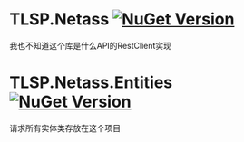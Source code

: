 # TLSP.Netass [![NuGet Version](https://img.shields.io/nuget/v/TLSP.Netass.svg)](https://www.nuget.org/packages/TLSP.Netass/)
我也不知道这个库是什么API的RestClient实现
# TLSP.Netass.Entities  [![NuGet Version](https://img.shields.io/nuget/v/TLSP.Netass.Entities.svg)](https://www.nuget.org/packages/TLSP.Netass.Entities/)
请求所有实体类存放在这个项目
